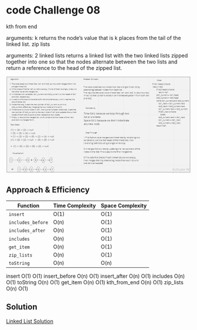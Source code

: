# code Challenge 08
kth from end

arguments: k returns the node’s value that is k places from the tail of the linked list.
zip lists

arguments: 2 linked lists returns a linked list with the two linked lists zipped together into one so that the nodes alternate between the two lists and return a reference to the head of the zipped list.

![MarineGEO circle logo](/linked_list1/zip.png)



## Approach & Efficiency
| Function          | Time Complexity | Space Complexity|
| -------------     | -------------- | ---------------|
| `insert`          | O(1)           | O(1)           |
| `includes_before` | O(n)         | O(1)             |
| `includes_after`  | O(n)         | O(1)             |
| `includes`        | O(n)         | O(1)             |
| `get_item`        | O(n)         | O(1)             |
| `zip_lists`       | O(n)         | O(1)             |
| `toString`        | O(n)         | O(n)             |

insert	O(1)	O(1)
insert_before	O(n)	O(1)
insert_after	O(n)	O(1)
includes	O(n)	O(1)
toString	O(n)	O(1)
get_item	O(n)	O(1)
kth_from_end	O(n)	O(1)
zip_lists	O(n)	O(1)



## Solution
[Linked List Solution ](https://github.com/Mohammad-Shahin23/data-structures-and-algorithms./blob/main/linked_list1/linked_list.py)